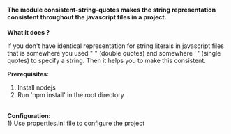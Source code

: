 

<h4>The module consistent-string-quotes makes the string representation consistent throughout the javascript files in a project.</h4>

<b>What it does ?</b>

If you don't have identical representation for string literals in javascript files that is somewhere you used " " (double quotes) and somewhere ' ' (single quotes) to specify a string. Then it helps you to make this consistent.

<b>Prerequisites:</b><br/>
1) Install nodejs <br/>
2) Run 'npm install' in the root directory<br/>
<br/>
<b>Configuration:</b><br/>
1) Use properties.ini file to configure the project
